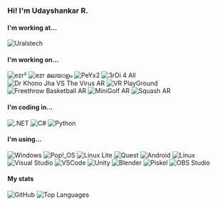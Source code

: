 ### Hi! I'm Udayshankar R.

#### I'm working at...
![Uralstech](https://img.shields.io/badge/Uralstech-Chief_Technology_Officer-black?style=for-the-badge&link=https://uralstech.in&labelColor=FFFFFF)

#### I'm working on...
![ezr²](https://img.shields.io/badge/ezr%C2%B2-black?style=for-the-badge&link=https://github.com/Uralstech/ezrSquared&logo=data:image/png;base64,iVBORw0KGgoAAAANSUhEUgAAAA4AAAAOCAYAAAAfSC3RAAAAhklEQVQ4T52SsQ2AMAwE8xuwWDoqxC6IXRAVXRZjA6NHshVFDihOFyfnf1uPFDwgt8oiyh84ITnbnXWUgluS1SYkGEjAE2cTgvrGBkNgWFGVVPnTam1zSLGdr96Bu1V+aKF5E9vqtaO/VQ8kwAZd0LOoQAjkCFR7Q6HJqQMwpPgXOddqJOcPZgGXDyICOz0AAAAASUVORK5CYIIA&color=000000)
![ezr മലയാളം](https://img.shields.io/badge/ezr_%E0%B4%AE%E0%B4%B2%E0%B4%AF%E0%B4%BE%E0%B4%B3%E0%B4%82-black?style=for-the-badge&link=https://github.com/Uralstech/ezrMlang&logo=data:image/png;base64,iVBORw0KGgoAAAANSUhEUgAAAA4AAAAOCAYAAAAfSC3RAAAAX0lEQVQ4T2NkIBMwYtN3NubDf2Rx4yUCGOowBNA1wQxA14yiEVkTskKYOLIYXCM2m/BpxtAIUozNZnRbsWoE+Qtd4SDViC0UCToVV7wRrRFXSoRFEd54xKYZQyOpaR0APyVkD1xVM8cAAAAASUVORK5CYIIA&color=ffb3ff)
![PeYx2](https://img.shields.io/badge/PeYx2-black?style=for-the-badge&link=https://github.com/Uralstech/PeYx2&logo=data:image/png;base64,iVBORw0KGgoAAAANSUhEUgAAAA4AAAAOCAYAAAAfSC3RAAAARUlEQVQ4T2NkYGD4z4AbMOKSAklQrBHZdJhhRNlItkZs3iHKRrI1YjX9P47AQw5V6mpEdz/MBbSzkWI/MjIwoIQB/Z0KAOdXIAEEaA4NAAAAAElFTkSuQmCC&color=ffcccc)
![3rDi 4 All](https://img.shields.io/badge/3rDi_4_All-black?style=for-the-badge&link=https://play.google.com/store/apps/details?id=com.Uralstech.thirdifourall&logo=android&color=E6FFE6)
![Dr Khono Jha VS The Virus AR](https://img.shields.io/badge/Dr_Khono_Jha_VS_The_Virus_AR-black?style=for-the-badge&link=https://play.google.com/store/apps/details?id=com.Uralstech.DrKhonoJhaVSTheCoronavirusAR&logo=android&color=E6FFE6)
![VR PlayGround](https://img.shields.io/badge/VR_PlayGround-black?style=for-the-badge&link=https://www.oculus.com/experiences/quest/8376741375685432/&logo=meta&logoColor=0080FB&color=80D4FF)
![Freethrow Basketball AR](https://img.shields.io/badge/Freethrow_Basketball_AR-black?style=for-the-badge&link=https://www.oculus.com/experiences/quest/8661650433907969/&logo=meta&logoColor=0080FB&color=80D4FF)
![MiniGolf AR](https://img.shields.io/badge/MiniGolf_AR-black?style=for-the-badge&link=https://www.oculus.com/experiences/quest/6192609480763219/&logo=meta&logoColor=0080FB&color=80D4FF)
![Squash AR](https://img.shields.io/badge/Squash_AR-black?style=for-the-badge&link=https://www.oculus.com/experiences/quest/9005281436156314/&logo=meta&logoColor=0080FB&color=80D4FF)

#### I'm coding in...
![.NET](https://img.shields.io/badge/.NET-black?style=for-the-badge&logo=dotnet&color=512BD4)
![C#](https://img.shields.io/badge/C%23-black?style=for-the-badge&logo=csharp&color=9B4993)
![Python](https://img.shields.io/badge/Python-black?style=for-the-badge&logo=python&color=FFDE57)

#### I'm using...
![Windows](https://img.shields.io/badge/Windows-black?style=for-the-badge&logo=windows&color=00ADEF)
![Pop!\_OS](https://img.shields.io/badge/Pop!__OS-black?style=for-the-badge&logo=popos&color=48B9C7&logoColor=FFFFFF)
![Linux Lite](https://img.shields.io/badge/Linux_Lite-black?style=for-the-badge&color=FFE082)
![Quest](https://img.shields.io/badge/Quest-black?style=for-the-badge&logo=meta&logoColor=FFFFFF&color=0080FB)
![Android](https://img.shields.io/badge/Android-black?style=for-the-badge&logo=android&logoColor=FFFFFF&color=A4C639)
![Linux](https://img.shields.io/badge/Linux-black?style=for-the-badge&logo=linux&logoColor=000000&color=ECC30C)
![Visual Studio](https://img.shields.io/badge/Visual_Studio-black?style=for-the-badge&logo=visualstudio&color=A578DC)
![VSCode](https://img.shields.io/badge/VSCode-black?style=for-the-badge&logo=visualstudiocode&color=0078D7)
![Unity](https://img.shields.io/badge/Unity-black?style=for-the-badge&logo=unity&logoColor=000000&color=FFFFFF)
![Blender](https://img.shields.io/badge/Blender-black?style=for-the-badge&logo=blender&logoColor=FFFFFF&color=EA7600)
![Piskel](https://img.shields.io/badge/Piskel-black?style=for-the-badge&color=04E004)
![OBS Studio](https://img.shields.io/badge/OBS_Studio-black?style=for-the-badge&logo=obsstudio&logoColor=000000&color=FFFFFF)

#### My stats
![GitHub](https://github-readme-stats.vercel.app/api?username=uralstech&include_all_commits=true&line_height=28&show_icons=true&theme=github_dark)
![Top Languages](https://github-readme-stats.vercel.app/api/top-langs/?username=Uralstech&layout=donut&theme=github_dark)

<!--
**Uralstech/uralstech** is a ✨ _special_ ✨ repository because its `README.md` (this file) appears on your GitHub profile.

Here are some ideas to get you started:

- 🔭 I’m currently working on ...
- 🌱 I’m currently learning ...
- 👯 I’m looking to collaborate on ...
- 🤔 I’m looking for help with ...
- 💬 Ask me about ...
- 📫 How to reach me: ...
- 😄 Pronouns: ...
- ⚡ Fun fact: ...
-->

